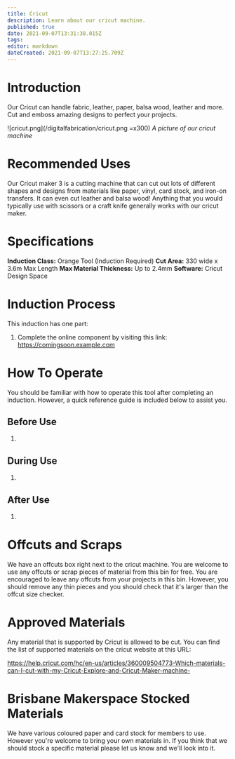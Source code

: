 ```yaml
---
title: Cricut
description: Learn about our cricut machine.
published: true
date: 2021-09-07T13:31:38.015Z
tags: 
editor: markdown
dateCreated: 2021-09-07T13:27:25.709Z
---
```


# Introduction
Our Cricut can handle fabric, leather, paper, balsa wood, leather and more. Cut and emboss amazing designs to perfect your projects.

![cricut.png](/digitalfabrication/cricut.png =x300)
*A picture of our cricut machine*

# Recommended Uses
Our Cricut maker 3 is a cutting machine that can cut out lots of different shapes and designs from materials like paper, vinyl, card stock, and iron-on transfers. It can even cut leather and balsa wood! Anything that you would typically use with scissors or a craft knife generally works with our cricut maker.

# Specifications
**Induction Class:** Orange Tool (Induction Required)
**Cut Area:** 330 wide x 3.6m Max Length
**Max Material Thickness:** Up to 2.4mm
**Software:** Cricut Design Space

# Induction Process
This induction has one part:

1. Complete the online component by visiting this link: https://comingsoon.example.com

# How To Operate
You should be familiar with how to operate this tool after completing an induction. However, a quick reference guide is included below to assist you.

## Before Use
1. 

## During Use
1. 

## After Use
1. 

# Offcuts and Scraps
We have an offcuts box right next to the cricut machine. You are welcome to use any offcuts or scrap pieces of material from this bin for free. You are encouraged to leave any offcuts from your projects in this bin. However, you should remove any thin pieces and you should check that it's larger than the offcut size checker.

# Approved Materials
Any material that is supported by Cricut is allowed to be cut. You can find the list of supported materials on the cricut website at this URL: 

https://help.cricut.com/hc/en-us/articles/360009504773-Which-materials-can-I-cut-with-my-Cricut-Explore-and-Cricut-Maker-machine-

# Brisbane Makerspace Stocked Materials
We have various coloured paper and card stock for members to use. However you're welcome to bring your own materials in. If you think that we should stock a specific material please let us know and we'll look into it.